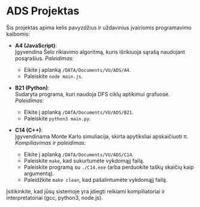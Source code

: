# ADS Projektas

Šis projektas apima kelis pavyzdžius ir uždavinius įvairiomis programavimo kalbomis:

- **A4 (JavaScript)**:  
  Įgyvendina Šelo rikiavimo algoritmą, kuris išrikiuoja sąrašą naudojant posąrašius.
  _Paleidimas:_  
  - Eikite į aplanką `/DATA/Documents/VU/ADS/A4`.
  - Paleiskite `node main.js`.

- **B21 (Python)**:  
  Sudaryta programa, kuri naudoja DFS ciklų aptikimui grafuose.  
  _Paleidimas:_  
  - Eikite į aplanką `/DATA/Documents/VU/ADS/B21`.
  - Paleiskite `python3 main.py`.

- **C14 (C++)**:  
  Įgyvendinama Monte Karlo simuliacija, skirta apytiksliai apskaičiuoti π.  
  _Kompiliavimas ir paleidimas:_  
  - Eikite į aplanką `/DATA/Documents/VU/ADS/C14`.
  - Paleiskite `make`, kad sukurtumėte vykdomąjį failą.
  - Paleiskite programą su `./C14.exe` (arba perduokite taškų skaičių kaip argumentą).
  - Paleidžkite `make clean`, kad pašalintumėte vykdomąjį failą.

Įsitikinkite, kad jūsų sistemoje yra įdiegti reikiami kompiliatoriai ir interpretatoriai (gcc, python3, node.js).
